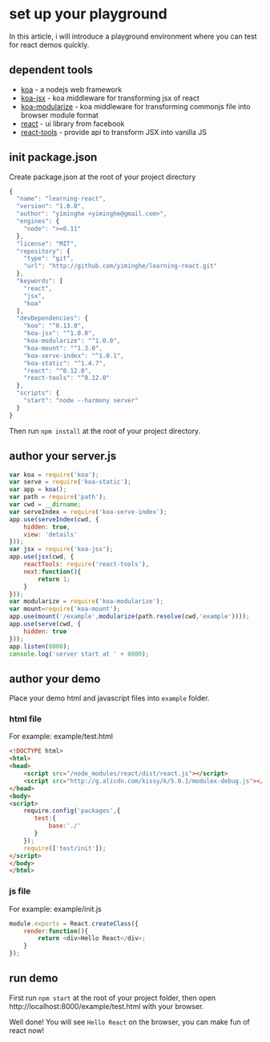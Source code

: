 # set up your playground

In this article, i will introduce a playground environment where you can test for react demos quickly.

## dependent tools

* [koa](https://github.com/koajs/koa) - a nodejs web framework
* [koa-jsx](https://www.npmjs.org/package/koa-jsx) - koa middleware for transforming jsx of react
* [koa-modularize](https://www.npmjs.org/package/koa-modularize) - koa middleware for transforming commonjs file into browser module format
* [react](https://www.npmjs.org/package/react) - ui library from facebook
* [react-tools](https://www.npmjs.org/package/react-tools) - provide api to transform JSX into vanilla JS

## init package.json

Create package.json at the root of your project directory

``` javascript
{
  "name": "learning-react",
  "version": "1.0.0",
  "author": "yiminghe <yiminghe@gmail.com>",
  "engines": {
    "node": ">=0.11"
  },
  "license": "MIT",
  "repository": {
    "type": "git",
    "url": "http://github.com/yiminghe/learning-react.git"
  },
  "keywords": [
    "react",
    "jsx",
    "koa"
  ],
  "devDependencies": {
    "koa": "^0.13.0",
    "koa-jsx": "^1.0.0",
    "koa-modularize": "^1.0.0",
    "koa-mount": "^1.3.0",
    "koa-serve-index": "^1.0.1",
    "koa-static": "^1.4.7",
    "react": "^0.12.0",
    "react-tools": "^0.12.0"
  },
  "scripts": {
    "start": "node --harmony server"
  }
}
```

Then run ``npm install`` at the root of your project directory.

## author your server.js

```javascript
var koa = require('koa');
var serve = require('koa-static');
var app = koa();
var path = require('path');
var cwd = __dirname;
var serveIndex = require('koa-serve-index');
app.use(serveIndex(cwd, {
    hidden: true,
    view: 'details'
}));
var jsx = require('koa-jsx');
app.use(jsx(cwd, {
    reactTools: require('react-tools'),
    next:function(){
        return 1;
    }
}));
var modularize = require('koa-modularize');
var mount=require('koa-mount');
app.use(mount('/example',modularize(path.resolve(cwd,'example'))));
app.use(serve(cwd, {
    hidden: true
}));
app.listen(8000);
console.log('server start at ' + 8000);
```

## author your demo

Place your demo html and javascript files into ``example`` folder.


### html file
For example: example/test.html

```html
<!DOCTYPE html>
<html>
<head>
    <script src="/node_modules/react/dist/react.js"></script>
    <script src="http://g.alicdn.com/kissy/k/5.0.1/modulex-debug.js"></script>
</head>
<body>
<script>
    require.config('packages',{
       test:{
           base:'./'
       }
    });
    require(['test/init']);
</script>
</body>
</html>
```

### js file
For example: example/init.js

```javascript
module.exports = React.createClass({
    render:function(){
        return <div>Hello React</div>;
    }
});
```

## run demo

First run ``npm start`` at the root of your project folder, then open http://localhost:8000/example/test.html with your browser.

Well done! You will see ``Hello React`` on the browser, you can make fun of react now!